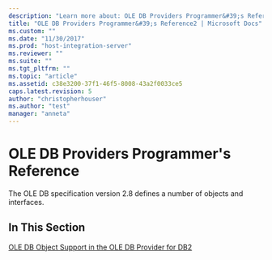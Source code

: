 ```yaml
---
description: "Learn more about: OLE DB Providers Programmer&#39;s Reference"
title: "OLE DB Providers Programmer&#39;s Reference2 | Microsoft Docs"
ms.custom: ""
ms.date: "11/30/2017"
ms.prod: "host-integration-server"
ms.reviewer: ""
ms.suite: ""
ms.tgt_pltfrm: ""
ms.topic: "article"
ms.assetid: c38e3200-37f1-46f5-8008-43a2f0033ce5
caps.latest.revision: 5
author: "christopherhouser"
ms.author: "test"
manager: "anneta"
---
```

# OLE DB Providers Programmer&#39;s Reference
The OLE DB specification version 2.8 defines a number of objects and interfaces.  
  
## In This Section  
 [OLE DB Object Support in the OLE DB Provider for DB2](../core/ole-db-object-support-in-the-ole-db-provider-for-db22.md)
